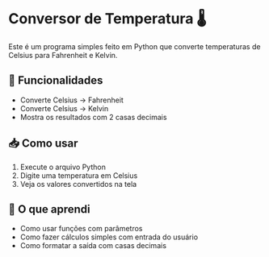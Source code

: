 # Conversor de Temperatura 🌡️

Este é um programa simples feito em Python que converte temperaturas de Celsius para Fahrenheit e Kelvin.

## 🚀 Funcionalidades

- Converte Celsius → Fahrenheit
- Converte Celsius → Kelvin
- Mostra os resultados com 2 casas decimais

## 📥 Como usar

1. Execute o arquivo Python
2. Digite uma temperatura em Celsius
3. Veja os valores convertidos na tela

## 🧠 O que aprendi

- Como usar funções com parâmetros
- Como fazer cálculos simples com entrada do usuário
- Como formatar a saída com casas decimais
